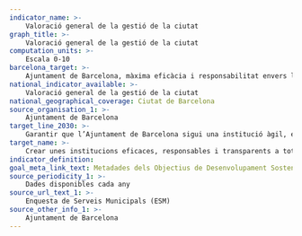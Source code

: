 ```yaml
---
indicator_name: >-
    Valoració general de la gestió de la ciutat
graph_title: >-
    Valoració general de la gestió de la ciutat
computation_units: >-
    Escala 0-10 
barcelona_target: >-
    Ajuntament de Barcelona, màxima eficàcia i responsabilitat envers la ciutadania
national_indicator_available: >-
    Valoració general de la gestió de la ciutat
national_geographical_coverage: Ciutat de Barcelona 
source_organisation_1: >-
    Ajuntament de Barcelona
target_line_2030: >-
    Garantir que l’Ajuntament de Barcelona sigui una institució àgil, eficaç i ben valorada per la ciutadania, amb l’assoliment dels següents llindars: Més de 6,5 en valoració de la gestió
target_name: >-
    Crear unes institucions eficaces, responsables i transparents a tots els nivells
indicator_definition:
goal_meta_link_text: Metadades dels Objectius de Desenvolupament Sostenible de les Nacions Unides (pdf 894kB)
source_periodicity_1: >-
    Dades disponibles cada any
source_url_text_1: >-
    Enquesta de Serveis Municipals (ESM)
source_other_info_1: >-
    Ajuntament de Barcelona
---
```

